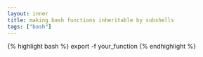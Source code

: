 ```yaml
---
layout: inner
title: making bash functions inheritable by subshells
tags: ["bash"]
---
```

{% highlight bash %}
export -f your_function
{% endhighlight %}
